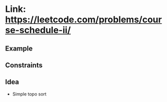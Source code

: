 # Link: https://leetcode.com/problems/course-schedule-ii/

## Example

## Constraints

## Idea

- Simple topo sort
